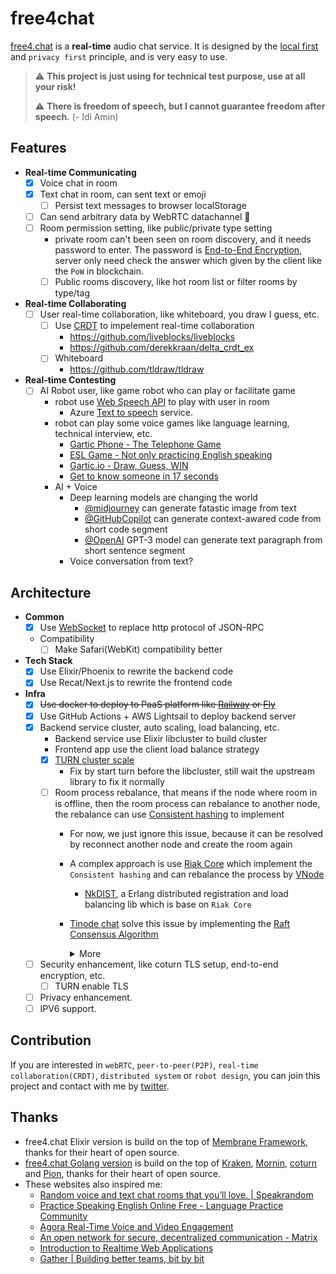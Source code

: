 # free4chat

[free4.chat](https://free4.chat/) is a __real-time__ audio chat service. It is designed by the [local first](https://www.inkandswitch.com/local-first/) and `privacy first` principle, and is very easy to use.

> :warning: **This project is just using for technical test purpose, use at all your risk!**
>
> :warning: **There is freedom of speech, but I cannot guarantee freedom after speech.** (- Idi Amin)

## Features

- **Real-time Communicating**
  - [x] Voice chat in room
  - [x] Text chat in room, can sent text or emoji
    - [ ] Persist text messages to browser localStorage
  - [ ] Can send arbitrary data by WebRTC datachannel 🚩
  - [ ] Room permission setting, like public/private type setting
    - private room can't been seen on room discovery, and it needs password to enter. The password is [End-to-End Encryption](https://blog.excalidraw.com/end-to-end-encryption/), server only need check the answer which given by the client like the `PoW` in blockchain.
    - [ ] Public rooms discovery, like hot room list or filter rooms by type/tag
- **Real-time Collaborating**  
  - [ ] User real-time collaboration, like whiteboard, you draw I guess, etc.
    - [ ] Use [CRDT](https://crdt.tech/) to impelement real-time collaboration
      - https://github.com/liveblocks/liveblocks
      - https://github.com/derekkraan/delta_crdt_ex
    - [ ] Whiteboard
      - https://github.com/tldraw/tldraw
- **Real-time Contesting**
  - [ ] AI Robot user, like game robot who can play or facilitate game
    - robot use [Web Speech API](https://developer.mozilla.org/en-US/docs/Web/API/Web_Speech_API) to play with user in room
      - Azure [Text to speech](https://azure.microsoft.com/en-us/products/cognitive-services/text-to-speech/#overview) service.
    - robot can play some voice games like language learning, technical interview, etc.
      - [Gartic Phone - The Telephone Game](https://garticphone.com/lobby)
      - [ESL Game - Not only practicing English speaking](https://esl.bmpi.dev/)
      - [Gartic.io - Draw, Guess, WIN](https://gartic.io/)
      - [Get to know someone in 17 seconds](https://github.com/caydennn/seventeen-web-app)
    - AI + Voice
      - Deep learning models are changing the world
        - [@midjourney](https://twitter.com/midjourney) can generate fatastic image from text
        - [@GitHubCopilot](https://twitter.com/GitHubCopilot) can generate context-awared code from short code segment
        - [@OpenAI](https://twitter.com/OpenAI) GPT-3 model can generate text paragraph from short sentence segment
      - Voice conversation from text?

## Architecture

- **Common**
  - [x] Use [WebSocket](https://developer.mozilla.org/en-US/docs/Web/API/WebSocket) to replace http protocol of JSON-RPC
  - Compatibility
    - [ ] Make Safari(WebKit) compatibility better

- **Tech Stack**
  - [x] Use Elixir/Phoenix to rewrite the backend code
  - [x] Use Recat/Next.js to rewrite the frontend code

- **Infra**
  - [x] ~~Use docker to deploy to PaaS platform like [Railway](https://railway.app/) or [Fly](https://fly.io/)~~ 
  - [x] Use GitHub Actions + AWS Lightsail to deploy backend server
  - [x] Backend service cluster, auto scaling, load balancing, etc.
    - Backend service use Elixir libcluster to build cluster
    - Frontend app use the client load balance strategy
    - [x] [TURN cluster scale](https://github.com/membraneframework/membrane_ice_plugin/issues/20)
      - Fix by start turn before the libcluster, still wait the upstream library to fix it normally
    - [ ] Room process rebalance, that means if the node where room in is offline, then the room process can rebalance to another node, the rebalance can use [Consistent hashing](https://en.wikipedia.org/wiki/Consistent_hashing) to implement
      - For now, we just ignore this issue, because it can be resolved by reconnect another node and create the room again
      - A complex approach is use [Riak Core](https://github.com/basho/riak_core) which implement the `Consistent hashing` and can rebalance the process by [VNode](https://www.erlang-factory.com/upload/presentations/294/MasterlessDistributedComputingwithRiakCore-RKlophaus.pdf)
        - [NkDIST](https://github.com/NetComposer/nkdist), a Erlang distributed registration and load balancing lib which is base on `Riak Core`
      - [Tinode chat](https://github.com/tinode/chat) solve this issue by implementing the [Raft Consensus Algorithm](https://raft.github.io/)
        <details>
        <summary>More</summary>

          - https://github.com/tinode/chat/issues/28
          - https://github.com/tinode/chat/issues/279
          - https://github.com/tinode/chat/blob/master/server/topic_proxy.go
          - https://github.com/tinode/chat/blob/master/server/cluster.go
          - https://github.com/tinode/chat/blob/master/server/cluster_leader.go
          - https://github.com/tinode/chat/blob/master/server/ringhash/ringhash.go
        </details>
  - [ ] Security enhancement, like coturn TLS setup, end-to-end encryption, etc.
    - [ ] TURN enable TLS
  - [ ] Privacy enhancement.
  - [ ] IPV6 support.

## Contribution

If you are interested in `webRTC`, `peer-to-peer(P2P)`, `real-time collaboration(CRDT)`, `distributed system` or `robot design`, you can join this project and contact with me by [twitter](https://twitter.com/madawei2699).

## Thanks

- free4.chat Elixir version is build on the top of [Membrane Framework](https://github.com/membraneframework), thanks for their heart of open source.
- [free4.chat Golang version](https://github.com/madawei2699/free4chat/tree/golang) is build on the top of [Kraken](https://github.com/bmpi-dev/kraken), [Mornin](https://github.com/lyricat/mornin.fm), [coturn](https://github.com/coturn/coturn) and [Pion](https://github.com/pion), thanks for their heart of open source.
- These websites also inspired me:
  - [Random voice and text chat rooms that you’ll love. | Speakrandom](https://www.speakrandom.com/)
  - [Practice Speaking English Online Free - Language Practice Community](https://www.free4talk.com/)
  - [Agora Real-Time Voice and Video Engagement](https://www.agora.io/en/)
  - [An open network for secure, decentralized communication - Matrix](https://matrix.org/)
  - [Introduction to Realtime Web Applications](https://realtime-apps-iap.github.io/)
  - [Gather | Building better teams, bit by bit](https://www.gather.town/)

